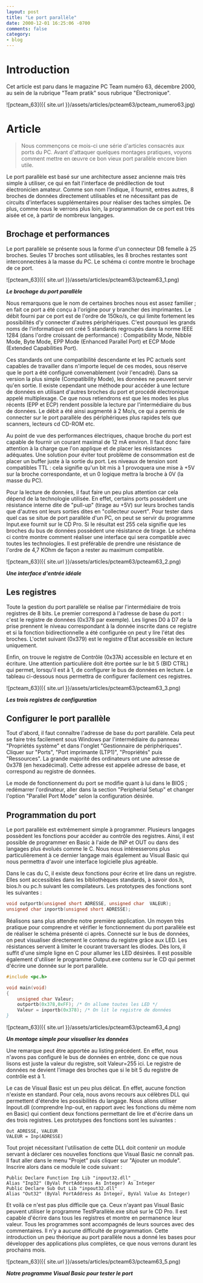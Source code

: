 ```yaml
---
layout: post
title: "Le port parallèle"
date: 2000-12-01 16:25:06 -0700
comments: false
category:
- blog
---
```


# Introduction
Cet article est paru dans le magazine PC Team numéro 63, décembre 2000, au sein de la rubrique "Team pratik" sous rubrique "Électronique".

![pcteam_63]({{ site.url }}/assets/articles/pcteam63/pcteam_numero63.jpg)

# Article

> Nous commençons ce mois-ci une série d'articles consacrés aux ports du PC. Avant d'attaquer quelques montages pratiques, voyons comment mettre en œuvre ce bon vieux port parallèle encore bien utile.

Le port parallèle est basé sur une architecture assez ancienne mais très simple à utiliser, ce qui en fait l'interface de prédilection de tout électronicien amateur. Comme son nom l'indique, il fournit, entres autres, 8 broches de données directement utilisables et ne nécessitant pas de circuits d'interfaces supplémentaires pour réaliser des taches simples. De plus, comme nous le verrons plus loin, la programmation de ce port est très aisée et ce, à partir de nombreux langages.

## Brochage et performances

Le port parallèle se présente sous la forme d'un connecteur DB femelle à 25 broches. Seules 17 broches sont utilisables, les 8 broches restantes sont interconnectées à la masse du PC. Le schéma ci contre montre le brochage de ce port.

![pcteam_63]({{ site.url }}/assets/articles/pcteam63/pcteam63_1.png)

**_Le brochage du port parallèle_**

Nous remarquons que le nom de certaines broches nous est assez familier ; en fait ce port a été conçu à l'origine pour y brancher des imprimantes. Le débit fourni par ce port est de l'ordre de 150ko/s, ce qui limite fortement les possibilités d'y connecter d'autres périphériques. C'est pourquoi les grands noms de l'informatique ont créé 5 standards regroupés dans la norme IEEE 1284 (dans l'ordre croissant de performance) : Compatibility Mode, Nibble Mode, Byte Mode, EPP Mode (Enhanced Parallel Port) et ECP Mode (Extended Capabilities Port).

Ces standards ont une compatibilité descendante et les PC actuels sont capables de travailler dans n'importe lequel de ces modes, sous réserve que le port a été configuré convenablement (voir l'encadré). Dans sa version la plus simple (Compatibility Mode), les données ne peuvent servir qu'en sortie. Il existe cependant une méthode pour accéder à une lecture de données en utilisant d'autres broches du port et procédé électronique appelé multiplexage. Ce que nous retiendrons est que les modes les plus récents (EPP et ECP) rendent possible la lecture par l'intermédiaire du bus de données. Le débit a été ainsi augmenté à 2 Mo/s, ce qui a permis de connecter sur le port parallèle des périphériques plus rapides tels que scanners, lecteurs cd CD-ROM etc.

Au point de vue des performances électriques, chaque broche du port est capable de fournir un courant maximal de 12 mA environ. Il faut donc faire attention à la charge que l'on applique et de placer les résistances adéquates. Une solution pour éviter tout problème de consommation est de placer un buffer juste à la sortie du port. Les niveaux de tension sont compatibles TTL : cela signifie qu'un bit mis à 1 provoquera une mise à +5V sur la broche correspondante, et un 0 logique mettra la broche à 0V (la masse du PC).

Pour la lecture de données, il faut faire un peu plus attention car cela dépend de la technologie utilisée. En effet, certains ports possèdent une résistance interne dite de "pull-up" (tirage au +5V) sur leurs broches tandis que d'autres ont leurs sorties dites en "collecteur ouvert". Pour tester dans quel cas se situe de port parallèle d'un PC, on peut se servir du programme Input.exe fournit sur le CD Pro. Si le résultat est 255 cela signifie que les broches du bus de données possèdent une résistance de tirage. Le schéma ci contre montre comment réaliser une interface qui sera compatible avec toutes les technologies. Il est préférable de prendre une résistance de l'ordre de 4,7 KOhm de façon a rester au maximum compatible.

![pcteam_63]({{ site.url }}/assets/articles/pcteam63/pcteam63_2.png)

**_Une interface d'entrée idéale_**

## Les registres

Toute la gestion du port parallèle se réalise par l'intermédiaire de trois registres de 8 bits. Le premier correspond à l'adresse de base du port : c'est le registre de données (0x378 par exemple). Les lignes D0 à D7 de la prise prennent le niveau correspondant à la donnée inscrite dans ce registre et si la fonction bidirectionnelle a été configurée on peut y lire l'état des broches. L'octet suivant (0x379) est le registre d'État accessible en lecture uniquement.

Enfin, on trouve le registre de Contrôle (0x37A) accessible en lecture et en écriture. Une attention particulière doit être portée sur le bit 5 (BID CTRL) qui permet, lorsqu'il est à 1, de configurer le bus de données en lecture. Le tableau ci-dessous nous permettra de configurer facilement ces registres.

![pcteam_63]({{ site.url }}/assets/articles/pcteam63/pcteam63_3.png)

**_Les trois registres de configuration_**

## Configurer le port parallèle

Tout d'abord, il faut connaître l'adresse de base du port parallèle. Cela peut se faire très facilement sous Windows par l'intermédiaire du panneau "Propriétés système" et dans l'onglet "Gestionnaire de périphériques". Cliquer sur "Ports", "Port imprimante (LTP1)", "Propriétés" puis "Ressources". La grande majorité des ordinateurs ont une adresse de 0x378 (en hexadécimal). Cette adresse est appelée adresse de base, et correspond au registre de données.

Le mode de fonctionnement du port se modifie quant à lui dans le BIOS ; redémarrer l'ordinateur, aller dans la section "Peripherial Setup" et changer l'option "Parallel Port Mode" selon la configuration désirée.

## Programmation du port

Le port parallèle est extrêmement simple à programmer. Plusieurs langages possèdent les fonctions pour accéder au contrôle des registres. Ainsi, il est possible de programmer en Basic à l'aide de INP et OUT ou dans des langages plus évolués comme le C. Nous nous intéresserons plus particulièrement à ce dernier langage mais également au Visual Basic qui nous permettra d'avoir une interface logicielle plus agréable.

Dans le cas du C, il existe deux fonctions pour écrire et lire dans un registre. Elles sont accessibles dans les bibliothèques standards, à savoir dos.h, bios.h ou pc.h suivant les compilateurs. Les prototypes des fonctions sont les suivantes :

```c
void outportb(unsigned short ADRESSE, unsigned char  VALEUR);
unsigned char inportb(unsigned short ADRESSE);
```

Réalisons sans plus attendre notre première application. Un moyen très pratique pour comprendre et vérifier le fonctionnement du port parallèle est de réaliser le schéma présenté ci après. Connecté sur le bus de données, on peut visualiser directement le contenu du registre grâce aux LED. Les résistances servent à limiter le courant traversant les diodes. Dès lors, il suffit d'une simple ligne en C pour allumer les LED désirées. Il est possible également d'utiliser le programme Output.exe contenu sur le CD qui permet d'écrire une donnée sur le port parallèle.

```c
#include <pc.h>

void main(void)
{
	unsigned char Valeur;
	outportb(0x378,0xFF); /* On allume toutes les LED */
	Valeur = inportb(0x378); /* On lit le registre de données
}
```

![pcteam_63]({{ site.url }}/assets/articles/pcteam63/pcteam63_4.png)

**_Un montage simple pour visualiser les données_**

Une remarque peut être apportée au listing précédent. En effet, nous n'avons pas configuré le bus de données en entrée, donc ce que nous lisons est juste la valeur du registre, soit Valeur=255 ici. Le registre de données ne devient l'image des broches que si le bit 5 du registre de contrôle est à 1.

Le cas de Visual Basic est un peu plus délicat. En effet, aucune fonction n'existe en standard. Pour cela, nous avons recours aux célèbres DLL qui permettent d'étendre les possibilités du langage. Nous allons utiliser Inpout.dll (comprendre Inp-out, en rapport avec les fonctions du même nom en Basic) qui contient deux fonctions permettant de lire et d'écrire dans un des trois registres. Les prototypes des fonctions sont les suivantes :

```visualbasic
Out ADRESSE, VALEUR
VALEUR = Inp(ADRESSE)
```

Tout projet nécessitant l'utilisation de cette DLL doit contenir un module servant à déclarer ces nouvelles fonctions que Visual Basic ne connaît pas. Il faut aller dans le menu "Projet" puis cliquer sur "Ajouter un module". Inscrire alors dans ce module le code suivant :

```visualbasic
Public Declare Function Inp Lib "inpout32.dll" _
Alias "Inp32" (ByVal PortAddress As Integer) As Integer
Public Declare Sub Out Lib "inpout32.dll" _
Alias "Out32" (ByVal PortAddress As Integer, ByVal Value As Integer)
```

Et voilà ce n'est pas plus difficile que ça. Ceux n'ayant pas Visual Basic peuvent utiliser le programme TestParallèle.exe situé sur le CD Pro. Il est capable d'écrire dans tous les registres et montre en permanence leur valeur. Tous les programmes sont accompagnés de leurs sources avec des commentaires. Il n'y a aucune difficulté de programmation. Cette introduction un peu théorique au port parallèle nous a donné les bases pour développer des applications plus complètes, ce que nous verrons durant les prochains mois.

![pcteam_63]({{ site.url }}/assets/articles/pcteam63/pcteam63_5.png)

**_Notre programme Visual Basic pour tester le port_**
